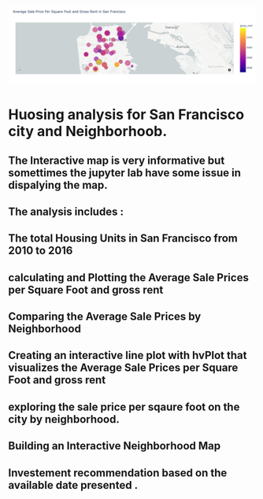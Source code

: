 ![](mapbox-plot.png)
# Huosing analysis for San Francisco city and Neighborhoob.
## The Interactive map is very informative but somettimes the jupyter lab have some issue in dispalying the map. 
## The analysis includes :
## The total Housing Units in San Francisco from 2010 to 2016
## calculating and Plotting  the Average Sale Prices per Square Foot and gross rent 
## Comparing the Average Sale Prices by Neighborhood
## Creating an interactive line plot with hvPlot that visualizes the Average Sale Prices per Square Foot and gross rent
## exploring the sale price per sqaure foot on the city by neighborhood.
## Building  an Interactive Neighborhood Map
## Investement recommendation based on the available date presented .


